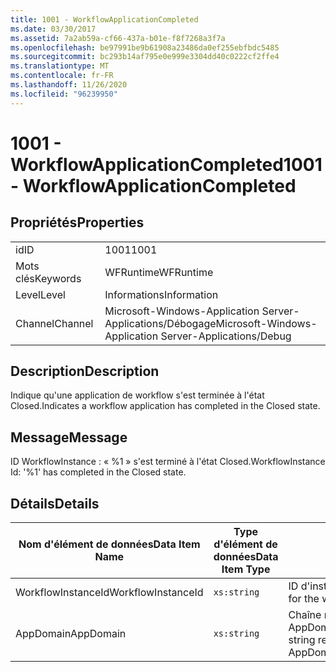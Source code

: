 ```yaml
---
title: 1001 - WorkflowApplicationCompleted
ms.date: 03/30/2017
ms.assetid: 7a2ab59a-cf66-437a-b01e-f8f7268a3f7a
ms.openlocfilehash: be97991be9b61908a23486da0ef255ebfbdc5485
ms.sourcegitcommit: bc293b14af795e0e999e3304dd40c0222cf2ffe4
ms.translationtype: MT
ms.contentlocale: fr-FR
ms.lasthandoff: 11/26/2020
ms.locfileid: "96239950"
---
```

# <a name="1001---workflowapplicationcompleted"></a><span data-ttu-id="20e74-102">1001 - WorkflowApplicationCompleted</span><span class="sxs-lookup"><span data-stu-id="20e74-102">1001 - WorkflowApplicationCompleted</span></span>

## <a name="properties"></a><span data-ttu-id="20e74-103">Propriétés</span><span class="sxs-lookup"><span data-stu-id="20e74-103">Properties</span></span>  
  
|||  
|-|-|  
|<span data-ttu-id="20e74-104">id</span><span class="sxs-lookup"><span data-stu-id="20e74-104">ID</span></span>|<span data-ttu-id="20e74-105">1001</span><span class="sxs-lookup"><span data-stu-id="20e74-105">1001</span></span>|  
|<span data-ttu-id="20e74-106">Mots clés</span><span class="sxs-lookup"><span data-stu-id="20e74-106">Keywords</span></span>|<span data-ttu-id="20e74-107">WFRuntime</span><span class="sxs-lookup"><span data-stu-id="20e74-107">WFRuntime</span></span>|  
|<span data-ttu-id="20e74-108">Level</span><span class="sxs-lookup"><span data-stu-id="20e74-108">Level</span></span>|<span data-ttu-id="20e74-109">Informations</span><span class="sxs-lookup"><span data-stu-id="20e74-109">Information</span></span>|  
|<span data-ttu-id="20e74-110">Channel</span><span class="sxs-lookup"><span data-stu-id="20e74-110">Channel</span></span>|<span data-ttu-id="20e74-111">Microsoft-Windows-Application Server-Applications/Débogage</span><span class="sxs-lookup"><span data-stu-id="20e74-111">Microsoft-Windows-Application Server-Applications/Debug</span></span>|  
  
## <a name="description"></a><span data-ttu-id="20e74-112">Description</span><span class="sxs-lookup"><span data-stu-id="20e74-112">Description</span></span>  

 <span data-ttu-id="20e74-113">Indique qu'une application de workflow s'est terminée à l'état Closed.</span><span class="sxs-lookup"><span data-stu-id="20e74-113">Indicates a workflow application has completed in the Closed state.</span></span>  
  
## <a name="message"></a><span data-ttu-id="20e74-114">Message</span><span class="sxs-lookup"><span data-stu-id="20e74-114">Message</span></span>  

 <span data-ttu-id="20e74-115">ID WorkflowInstance : « %1 » s'est terminé à l'état Closed.</span><span class="sxs-lookup"><span data-stu-id="20e74-115">WorkflowInstance Id: '%1' has completed in the Closed state.</span></span>  
  
## <a name="details"></a><span data-ttu-id="20e74-116">Détails</span><span class="sxs-lookup"><span data-stu-id="20e74-116">Details</span></span>  
  
|<span data-ttu-id="20e74-117">Nom d'élément de données</span><span class="sxs-lookup"><span data-stu-id="20e74-117">Data Item Name</span></span>|<span data-ttu-id="20e74-118">Type d'élément de données</span><span class="sxs-lookup"><span data-stu-id="20e74-118">Data Item Type</span></span>|<span data-ttu-id="20e74-119">Description</span><span class="sxs-lookup"><span data-stu-id="20e74-119">Description</span></span>|  
|--------------------|--------------------|-----------------|  
|<span data-ttu-id="20e74-120">WorkflowInstanceId</span><span class="sxs-lookup"><span data-stu-id="20e74-120">WorkflowInstanceId</span></span>|`xs:string`|<span data-ttu-id="20e74-121">ID d'instance pour le workflow</span><span class="sxs-lookup"><span data-stu-id="20e74-121">The instance id for the workflow</span></span>|  
|<span data-ttu-id="20e74-122">AppDomain</span><span class="sxs-lookup"><span data-stu-id="20e74-122">AppDomain</span></span>|`xs:string`|<span data-ttu-id="20e74-123">Chaîne retournée par AppDomain.CurrentDomain.FriendlyName.</span><span class="sxs-lookup"><span data-stu-id="20e74-123">The string returned by AppDomain.CurrentDomain.FriendlyName.</span></span>|
